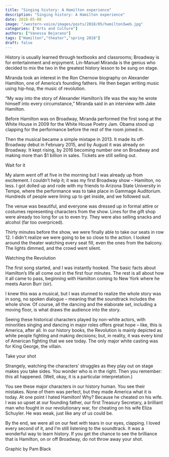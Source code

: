 ```yaml
---
title: "Singing history: A Hamilton experience"
description: "Singing history: A Hamilton experience"
date: 2018-05-08
image: "/western-voice/images/posts/2018/05/hamilton3web.jpg"
categories: ["Arts and Culture"]
authors: ["Vanessa Bejarano"]
tags: ["Hamilton","theater","spring 2018"]
draft: false
---
```

History is usually learned through textbooks and classrooms; Broadway is for entertainment and enjoyment. Lin-Manuel Miranda is the genius who decided to mix the two in the greatest history lesson to be sung on stage.

Miranda took an interest in the Ron Chernow biography on Alexander Hamilton, one of America’s founding fathers. He then began writing music using hip-hop, the music of revolution.

“My way into the story of Alexander Hamilton’s life was the way he wrote himself into every circumstance,” Miranda said in an interview with Jake Hamilton.

Before Hamilton was on Broadway, Miranda performed the first song at the White House in 2009 for the White House Poetry Jam. Obama stood up clapping for the performance before the rest of the room joined in.

Then the musical became a simple mixtape in 2013. It made its off-Broadway debut in February 2015, and by August it was already on Broadway. It kept rising, by 2016 becoming number one on Broadway and making more than $1 billion in sales. Tickets are still selling out.

Wait for it

My alarm went off at five in the morning but I was already up from excitement. I couldn’t help it; it was my first Broadway show – Hamilton, no less. I got dolled up and rode with my friends to Arizona State University in Tempe, where the performance was to take place in Gammage Auditorium. Hundreds of people were lining up to get inside, and we followed suit.

The venue was beautiful, and everyone was dressed up in formal attire or costumes representing characters from the show. Lines for the gift shop were already too long for us to even try. They were also selling snacks and alcohol (far too overpriced).

Thirty minutes before the show, we were finally able to take our seats in row 12. I didn't realize we were going to be so close to the action. I looked around the theater watching every seat fill, even the ones from the balcony. The lights dimmed, and the crowd went silent.

Watching the Revolution

The first song started, and I was instantly hooked. The basic facts about Hamilton’s life all come out in the first four minutes. The rest is all about how it all came to pass, beginning with Hamilton coming to New York where he meets Aaron Burr (sir).

I knew this was a musical, but I was stunned to realize the whole story was in song, no spoken dialogue – meaning that the soundtrack includes the whole show. Of course, all the dancing and the elaborate set, including a moving floor, is what draws the audience into the story.

Seeing these historical characters played by non-white actors, with minorities singing and dancing in major roles offers great hope – like, this is America, after all. In our history books, the Revolution is mainly depicted as white people fighting and making decisions; but, in reality, it was every kind of American fighting that we see today. The only major white casting was for King George, the villain.

Take your shot

Strangely, watching the characters’ struggles as they play out on stage makes you take sides. You wonder who is in the right. Then you remember: this all happened. (Well, okay, it is a particular interpretation.)

You see these major characters in our history human. You see their mistakes. None of them was perfect, but they made America what it is today. At one point I hated Hamilton! Why? Because he cheated on his wife. I was so upset at our founding father, our first Treasury Secretary, a brilliant man who fought in our revolutionary war, for cheating on his wife Eliza Schuyler. He was weak, just like any of us could be.

By the end, we were all on our feet with tears in our eyes, clapping. I loved every second of it, and I’m still listening to the soundtrack. It was a wonderful way to learn history. If you get the chance to see the brilliance that is Hamilton, on or off Broadway, do not throw away your shot.

Graphic by Pam Black